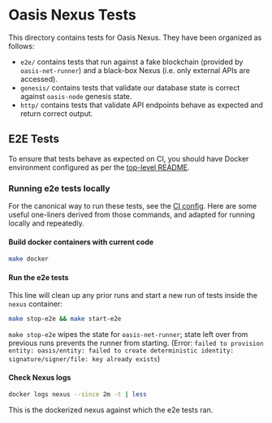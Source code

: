 # Oasis Nexus Tests

This directory contains tests for Oasis Nexus. They have been organized as
follows:

- `e2e/` contains tests that run against a fake blockchain (provided by
  `oasis-net-runner`) and a black-box Nexus (i.e. only external APIs are
  accessed).
- `genesis/` contains tests that validate our database state is correct against
  `oasis-node` genesis state.
- `http/` contains tests that validate API endpoints behave as expected and
  return correct output.

## E2E Tests

To ensure that tests behave as expected on CI, you should have Docker
environment configured as per the
[top-level README](../README.md#docker-development).

### Running e2e tests locally

For the canonical way to run these tests, see the
[CI config](../../.github/workflows/ci-test.yaml). Here are some useful
one-liners derived from those commands, and adapted for running locally and
repeatedly.

#### Build docker containers with current code

```sh
make docker
```

#### Run the e2e tests

This line will clean up any prior runs and start a new run of tests inside the
`nexus` container:

```sh
make stop-e2e && make start-e2e
```

`make stop-e2e` wipes the state for `oasis-net-runner`; state left over from
previous runs prevents the runner from starting.
(Error: `failed to provision entity: oasis/entity:
failed to create deterministic identity: signature/signer/file: key already exists`)

#### Check Nexus logs

```sh
docker logs nexus --since 2m -t | less
```

This is the dockerized nexus against which the e2e tests ran.
